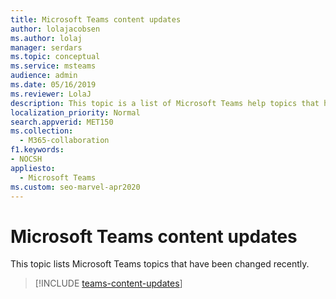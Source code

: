```yaml
---
title: Microsoft Teams content updates
author: lolajacobsen
ms.author: lolaj
manager: serdars
ms.topic: conceptual
ms.service: msteams
audience: admin
ms.date: 05/16/2019
ms.reviewer: LolaJ
description: This topic is a list of Microsoft Teams help topics that have been updated recently, including links to the updated topics.
localization_priority: Normal
search.appverid: MET150
ms.collection: 
  - M365-collaboration
f1.keywords:
- NOCSH
appliesto: 
  - Microsoft Teams
ms.custom: seo-marvel-apr2020
---
```


# Microsoft Teams content updates

This topic lists Microsoft Teams topics that have been changed recently.

> [!INCLUDE [teams-content-updates](includes/teams-content-updates.md)]
